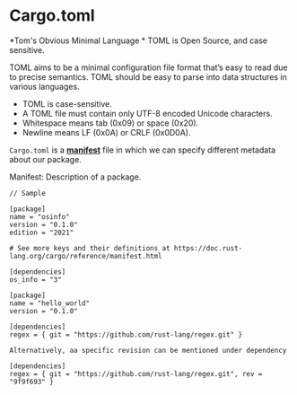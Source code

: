# Cargo.toml

*Tom's Obvious Minimal Language
*
TOML is Open Source, and case sensitive.

TOML aims to be a minimal configuration file format that’s easy to read due to precise semantics. TOML should be easy to parse into data structures in various languages.

* TOML is case-sensitive.
* A TOML file must contain only UTF-8 encoded Unicode characters.
* Whitespace means tab (0x09) or space (0x20).
* Newline means LF (0x0A) or CRLF (0x0D0A).


`Cargo.toml` is a [**manifest**](https://doc.rust-lang.org/cargo/appendix/glossary.html#manifest) file in which we can specify different metadata about our package.

Manifest: Description of a package.&#x20;

```
// Sample

[package]
name = "osinfo"
version = "0.1.0"
edition = "2021"

# See more keys and their definitions at https://doc.rust-lang.org/cargo/reference/manifest.html

[dependencies]
os_info = "3"
```

```
[package]
name = "hello_world"
version = "0.1.0"

[dependencies]
regex = { git = "https://github.com/rust-lang/regex.git" }

Alternatively, aa specific revision can be mentioned under dependency

[dependencies]
regex = { git = "https://github.com/rust-lang/regex.git", rev = "9f9f693" }
```